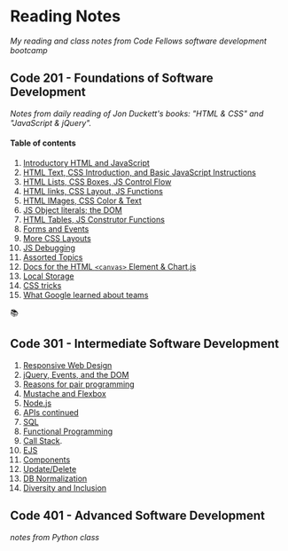 # Reading Notes 
*My reading and class notes from Code Fellows software development bootcamp*

## Code 201 - Foundations of Software Development 
*Notes from daily reading of Jon Duckett's books: "HTML & CSS" and "JavaScript & jQuery".*

#### Table of contents

1. [Introductory HTML and JavaScript](class-01.md)     
2. [HTML Text, CSS Introduction, and Basic JavaScript Instructions](class-02.md)    
3. [HTML Lists, CSS Boxes, JS Control Flow](class-03.md)   
4. [HTML links, CSS Layout, JS Functions](class-04.md)   
5. [HTML IMages, CSS Color & Text](class-05.md) 
6. [JS Object literals; the DOM](class-06.md)
7. [HTML Tables, JS Construtor Functions](class-08.md)   
8. [Forms and Events](class-09.md)   
9. [More CSS Layouts](class-08.md)   
10. [JS Debugging](class-10.md)  
11. [Assorted Topics](class-11.md) 
12. [Docs for the HTML `<canvas>` Element & Chart.js](class-12.md)
13. [Local Storage](class-13.md)   
14. [CSS tricks](class-14.md)   
15. [What Google learned about teams](class-15.md)

:books:

## Code 301 - Intermediate Software Development

1. [Responsive Web Design](301-class00.md)
2. [jQuery, Events, and the DOM](301-class01.md)
3. [Reasons for pair programming](301-class01a.md)
4. [Mustache and Flexbox](301-class02.md)
5. [Node.js](301-class05.md)
6. [APIs continued](301-class06.md)
7. [SQL](301-class07.md)
8. [Functional Programming](301-class08.md)
9. [Call Stack](301-class09.md).
11. [EJS](301-class11.md)
12. [Components](301-class12.md)
13. [Update/Delete](301-class13.md)
14. [DB Normalization](301-class14.md)
15. [Diversity and Inclusion](301-class15.md)

## Code 401 - Advanced Software Development
*notes from Python class*


